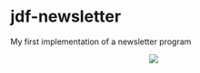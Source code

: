 # jdf-newsletter
My first implementation of a newsletter program

<p align="center">
  <img src="https://user-images.githubusercontent.com/68788406/180582880-60540f3f-247c-4e5c-bce5-087eab89a884.png">
</p>
